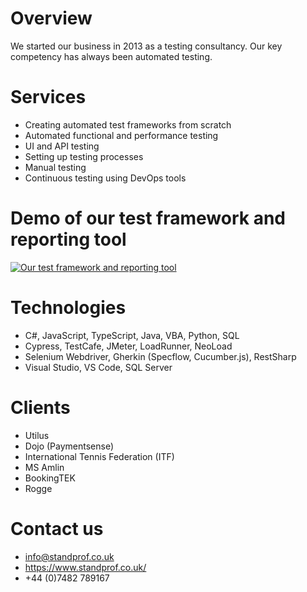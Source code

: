 # Overview
We started our business in 2013 as a testing consultancy. Our key competency has always
been automated testing.

# Services
- Creating automated test frameworks from scratch
- Automated functional and performance testing
- UI and API testing
- Setting up testing processes
- Manual testing
- Continuous testing using DevOps tools

# Demo of our test framework and reporting tool
<div align="left">
  <a href="https://www.youtube.com/watch?v=s8uWEKDxM0M"><img src="https://img.youtube.com/vi/s8uWEKDxM0M/0.jpg" alt="Our test framework and reporting tool"></a>
</div>

# Technologies
- C#, JavaScript, TypeScript, Java, VBA, Python, SQL
- Cypress, TestCafe, JMeter, LoadRunner, NeoLoad
- Selenium Webdriver, Gherkin (Specflow, Cucumber.js), RestSharp
- Visual Studio, VS Code, SQL Server

# Clients
- Utilus
- Dojo (Paymentsense)
- International Tennis Federation (ITF)
- MS Amlin
- BookingTEK
- Rogge

# Contact us
- info@standprof.co.uk
- https://www.standprof.co.uk/
- +44 (0)7482 789167

